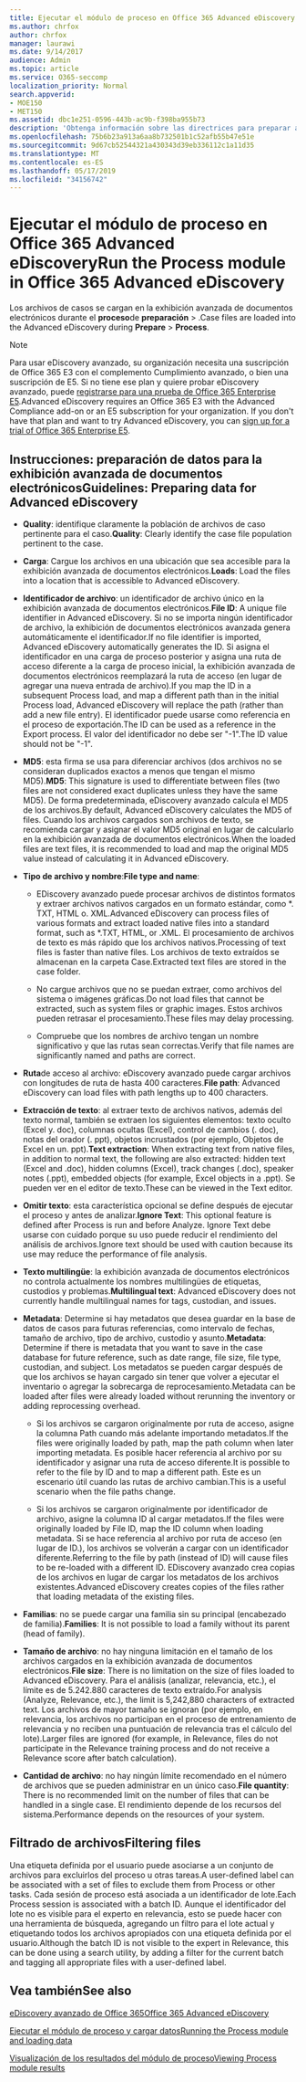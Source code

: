 ```yaml
---
title: Ejecutar el módulo de proceso en Office 365 Advanced eDiscovery
ms.author: chrfox
author: chrfox
manager: laurawi
ms.date: 9/14/2017
audience: Admin
ms.topic: article
ms.service: O365-seccomp
localization_priority: Normal
search.appverid:
- MOE150
- MET150
ms.assetid: dbc1e251-0596-443b-ac9b-f398ba955b73
description: 'Obtenga información sobre las directrices para preparar archivos de casos de Office 365 datos para analizar con Office 365 Advanced eDiscovery.  '
ms.openlocfilehash: 75b6b23a913a6aa8b732501b1c52afb55b47e51e
ms.sourcegitcommit: 9d67cb52544321a430343d39eb336112c1a11d35
ms.translationtype: MT
ms.contentlocale: es-ES
ms.lasthandoff: 05/17/2019
ms.locfileid: "34156742"
---
```

# <a name="run-the-process-module-in-office-365-advanced-ediscovery"></a><span data-ttu-id="cd7b1-103">Ejecutar el módulo de proceso en Office 365 Advanced eDiscovery</span><span class="sxs-lookup"><span data-stu-id="cd7b1-103">Run the Process module in Office 365 Advanced eDiscovery</span></span>

<span data-ttu-id="cd7b1-104">Los archivos de casos se cargan en la exhibición avanzada de documentos electrónicos durante el **proceso**de **preparación** \> .</span><span class="sxs-lookup"><span data-stu-id="cd7b1-104">Case files are loaded into the Advanced eDiscovery during **Prepare** \> **Process**.</span></span> 
  
> [!NOTE]
> <span data-ttu-id="cd7b1-p101">Para usar eDiscovery avanzado, su organización necesita una suscripción de Office 365 E3 con el complemento Cumplimiento avanzado, o bien una suscripción de E5. Si no tiene ese plan y quiere probar eDiscovery avanzado, puede [registrarse para una prueba de Office 365 Enterprise E5](https://go.microsoft.com/fwlink/p/?LinkID=698279).</span><span class="sxs-lookup"><span data-stu-id="cd7b1-p101">Advanced eDiscovery requires an Office 365 E3 with the Advanced Compliance add-on or an E5 subscription for your organization. If you don't have that plan and want to try Advanced eDiscovery, you can [sign up for a trial of Office 365 Enterprise E5](https://go.microsoft.com/fwlink/p/?LinkID=698279).</span></span> 
  
## <a name="guidelines-preparing-data-for-advanced-ediscovery"></a><span data-ttu-id="cd7b1-107">Instrucciones: preparación de datos para la exhibición avanzada de documentos electrónicos</span><span class="sxs-lookup"><span data-stu-id="cd7b1-107">Guidelines: Preparing data for Advanced eDiscovery</span></span>

- <span data-ttu-id="cd7b1-108">**Quality**: identifique claramente la población de archivos de caso pertinente para el caso.</span><span class="sxs-lookup"><span data-stu-id="cd7b1-108">**Quality**: Clearly identify the case file population pertinent to the case.</span></span>
    
- <span data-ttu-id="cd7b1-109">**Carga**: Cargue los archivos en una ubicación que sea accesible para la exhibición avanzada de documentos electrónicos.</span><span class="sxs-lookup"><span data-stu-id="cd7b1-109">**Loads**: Load the files into a location that is accessible to Advanced eDiscovery.</span></span>
    
- <span data-ttu-id="cd7b1-110">**Identificador de archivo**: un identificador de archivo único en la exhibición avanzada de documentos electrónicos.</span><span class="sxs-lookup"><span data-stu-id="cd7b1-110">**File ID**: A unique file identifier in Advanced eDiscovery.</span></span> <span data-ttu-id="cd7b1-111">Si no se importa ningún identificador de archivo, la exhibición de documentos electrónicos avanzada genera automáticamente el identificador.</span><span class="sxs-lookup"><span data-stu-id="cd7b1-111">If no file identifier is imported, Advanced eDiscovery automatically generates the ID.</span></span> <span data-ttu-id="cd7b1-112">Si asigna el identificador en una carga de proceso posterior y asigna una ruta de acceso diferente a la carga de proceso inicial, la exhibición avanzada de documentos electrónicos reemplazará la ruta de acceso (en lugar de agregar una nueva entrada de archivo).</span><span class="sxs-lookup"><span data-stu-id="cd7b1-112">If you map the ID in a subsequent Process load, and map a different path than in the initial Process load, Advanced eDiscovery will replace the path (rather than add a new file entry).</span></span> <span data-ttu-id="cd7b1-113">El identificador puede usarse como referencia en el proceso de exportación.</span><span class="sxs-lookup"><span data-stu-id="cd7b1-113">The ID can be used as a reference in the Export process.</span></span> <span data-ttu-id="cd7b1-114">El valor del identificador no debe ser "-1".</span><span class="sxs-lookup"><span data-stu-id="cd7b1-114">The ID value should not be "-1".</span></span>
    
- <span data-ttu-id="cd7b1-115">**MD5**: esta firma se usa para diferenciar archivos (dos archivos no se consideran duplicados exactos a menos que tengan el mismo MD5).</span><span class="sxs-lookup"><span data-stu-id="cd7b1-115">**MD5**: This signature is used to differentiate between files (two files are not considered exact duplicates unless they have the same MD5).</span></span> <span data-ttu-id="cd7b1-116">De forma predeterminada, eDiscovery avanzado calcula el MD5 de los archivos.</span><span class="sxs-lookup"><span data-stu-id="cd7b1-116">By default, Advanced eDiscovery calculates the MD5 of files.</span></span> <span data-ttu-id="cd7b1-117">Cuando los archivos cargados son archivos de texto, se recomienda cargar y asignar el valor MD5 original en lugar de calcularlo en la exhibición avanzada de documentos electrónicos.</span><span class="sxs-lookup"><span data-stu-id="cd7b1-117">When the loaded files are text files, it is recommended to load and map the original MD5 value instead of calculating it in Advanced eDiscovery.</span></span>
    
- <span data-ttu-id="cd7b1-118">**Tipo de archivo y nombre**:</span><span class="sxs-lookup"><span data-stu-id="cd7b1-118">**File type and name**:</span></span>
    
  - <span data-ttu-id="cd7b1-119">EDiscovery avanzado puede procesar archivos de distintos formatos y extraer archivos nativos cargados en un formato estándar, como \*. TXT, HTML o. XML.</span><span class="sxs-lookup"><span data-stu-id="cd7b1-119">Advanced eDiscovery can process files of various formats and extract loaded native files into a standard format, such as \*.TXT, HTML, or .XML.</span></span> <span data-ttu-id="cd7b1-120">El procesamiento de archivos de texto es más rápido que los archivos nativos.</span><span class="sxs-lookup"><span data-stu-id="cd7b1-120">Processing of text files is faster than native files.</span></span> <span data-ttu-id="cd7b1-121">Los archivos de texto extraídos se almacenan en la carpeta Case.</span><span class="sxs-lookup"><span data-stu-id="cd7b1-121">Extracted text files are stored in the case folder.</span></span>
    
  - <span data-ttu-id="cd7b1-122">No cargue archivos que no se puedan extraer, como archivos del sistema o imágenes gráficas.</span><span class="sxs-lookup"><span data-stu-id="cd7b1-122">Do not load files that cannot be extracted, such as system files or graphic images.</span></span> <span data-ttu-id="cd7b1-123">Estos archivos pueden retrasar el procesamiento.</span><span class="sxs-lookup"><span data-stu-id="cd7b1-123">These files may delay processing.</span></span>
    
  - <span data-ttu-id="cd7b1-124">Compruebe que los nombres de archivo tengan un nombre significativo y que las rutas sean correctas.</span><span class="sxs-lookup"><span data-stu-id="cd7b1-124">Verify that file names are significantly named and paths are correct.</span></span>
    
- <span data-ttu-id="cd7b1-125">**Ruta**de acceso al archivo: eDiscovery avanzado puede cargar archivos con longitudes de ruta de hasta 400 caracteres.</span><span class="sxs-lookup"><span data-stu-id="cd7b1-125">**File path**: Advanced eDiscovery can load files with path lengths up to 400 characters.</span></span>
    
- <span data-ttu-id="cd7b1-126">**Extracción de texto**: al extraer texto de archivos nativos, además del texto normal, también se extraen los siguientes elementos: texto oculto (Excel y. doc), columnas ocultas (Excel), control de cambios (. doc), notas del orador (. ppt), objetos incrustados (por ejemplo, Objetos de Excel en un. ppt).</span><span class="sxs-lookup"><span data-stu-id="cd7b1-126">**Text extraction**: When extracting text from native files, in addition to normal text, the following are also extracted: hidden text (Excel and .doc), hidden columns (Excel), track changes (.doc), speaker notes (.ppt), embedded objects (for example, Excel objects in a .ppt).</span></span> <span data-ttu-id="cd7b1-127">Se pueden ver en el editor de texto.</span><span class="sxs-lookup"><span data-stu-id="cd7b1-127">These can be viewed in the Text editor.</span></span>
    
- <span data-ttu-id="cd7b1-128">**Omitir texto**: esta característica opcional se define después de ejecutar el proceso y antes de analizar.</span><span class="sxs-lookup"><span data-stu-id="cd7b1-128">**Ignore Text**: This optional feature is defined after Process is run and before Analyze.</span></span> <span data-ttu-id="cd7b1-129">Ignore Text debe usarse con cuidado porque su uso puede reducir el rendimiento del análisis de archivos.</span><span class="sxs-lookup"><span data-stu-id="cd7b1-129">Ignore text should be used with caution because its use may reduce the performance of file analysis.</span></span>
    
- <span data-ttu-id="cd7b1-130">**Texto multilingüe**: la exhibición avanzada de documentos electrónicos no controla actualmente los nombres multilingües de etiquetas, custodios y problemas.</span><span class="sxs-lookup"><span data-stu-id="cd7b1-130">**Multilingual text**: Advanced eDiscovery does not currently handle multilingual names for tags, custodian, and issues.</span></span>
    
- <span data-ttu-id="cd7b1-131">**Metadata**: Determine si hay metadatos que desea guardar en la base de datos de casos para futuras referencias, como intervalo de fechas, tamaño de archivo, tipo de archivo, custodio y asunto.</span><span class="sxs-lookup"><span data-stu-id="cd7b1-131">**Metadata**: Determine if there is metadata that you want to save in the case database for future reference, such as date range, file size, file type, custodian, and subject.</span></span> <span data-ttu-id="cd7b1-132">Los metadatos se pueden cargar después de que los archivos se hayan cargado sin tener que volver a ejecutar el inventario o agregar la sobrecarga de reprocesamiento.</span><span class="sxs-lookup"><span data-stu-id="cd7b1-132">Metadata can be loaded after files were already loaded without rerunning the inventory or adding reprocessing overhead.</span></span> 
    
  - <span data-ttu-id="cd7b1-133">Si los archivos se cargaron originalmente por ruta de acceso, asigne la columna Path cuando más adelante importando metadatos.</span><span class="sxs-lookup"><span data-stu-id="cd7b1-133">If the files were originally loaded by path, map the path column when later importing metadata.</span></span> <span data-ttu-id="cd7b1-134">Es posible hacer referencia al archivo por su identificador y asignar una ruta de acceso diferente.</span><span class="sxs-lookup"><span data-stu-id="cd7b1-134">It is possible to refer to the file by ID and to map a different path.</span></span> <span data-ttu-id="cd7b1-135">Este es un escenario útil cuando las rutas de archivo cambian.</span><span class="sxs-lookup"><span data-stu-id="cd7b1-135">This is a useful scenario when the file paths change.</span></span>
    
  - <span data-ttu-id="cd7b1-136">Si los archivos se cargaron originalmente por identificador de archivo, asigne la columna ID al cargar metadatos.</span><span class="sxs-lookup"><span data-stu-id="cd7b1-136">If the files were originally loaded by File ID, map the ID column when loading metadata.</span></span> <span data-ttu-id="cd7b1-137">Si se hace referencia al archivo por ruta de acceso (en lugar de ID.), los archivos se volverán a cargar con un identificador diferente.</span><span class="sxs-lookup"><span data-stu-id="cd7b1-137">Referring to the file by path (instead of ID) will cause files to be re-loaded with a different ID.</span></span> <span data-ttu-id="cd7b1-138">EDiscovery avanzado crea copias de los archivos en lugar de cargar los metadatos de los archivos existentes.</span><span class="sxs-lookup"><span data-stu-id="cd7b1-138">Advanced eDiscovery creates copies of the files rather that loading metadata of the existing files.</span></span>
    
- <span data-ttu-id="cd7b1-139">**Familias**: no se puede cargar una familia sin su principal (encabezado de familia).</span><span class="sxs-lookup"><span data-stu-id="cd7b1-139">**Families**: It is not possible to load a family without its parent (head of family).</span></span> 
    
- <span data-ttu-id="cd7b1-140">**Tamaño de archivo**: no hay ninguna limitación en el tamaño de los archivos cargados en la exhibición avanzada de documentos electrónicos.</span><span class="sxs-lookup"><span data-stu-id="cd7b1-140">**File size**: There is no limitation on the size of files loaded to Advanced eDiscovery.</span></span> <span data-ttu-id="cd7b1-141">Para el análisis (analizar, relevancia, etc.), el límite es de 5.242.880 caracteres de texto extraído.</span><span class="sxs-lookup"><span data-stu-id="cd7b1-141">For analysis (Analyze, Relevance, etc.), the limit is 5,242,880 characters of extracted text.</span></span> <span data-ttu-id="cd7b1-142">Los archivos de mayor tamaño se ignoran (por ejemplo, en relevancia, los archivos no participan en el proceso de entrenamiento de relevancia y no reciben una puntuación de relevancia tras el cálculo del lote).</span><span class="sxs-lookup"><span data-stu-id="cd7b1-142">Larger files are ignored (for example, in Relevance, files do not participate in the Relevance training process and do not receive a Relevance score after batch calculation).</span></span>
    
- <span data-ttu-id="cd7b1-143">**Cantidad de archivo**: no hay ningún límite recomendado en el número de archivos que se pueden administrar en un único caso.</span><span class="sxs-lookup"><span data-stu-id="cd7b1-143">**File quantity**: There is no recommended limit on the number of files that can be handled in a single case.</span></span> <span data-ttu-id="cd7b1-144">El rendimiento depende de los recursos del sistema.</span><span class="sxs-lookup"><span data-stu-id="cd7b1-144">Performance depends on the resources of your system.</span></span> 
    
## <a name="filtering-files"></a><span data-ttu-id="cd7b1-145">Filtrado de archivos</span><span class="sxs-lookup"><span data-stu-id="cd7b1-145">Filtering files</span></span>

<span data-ttu-id="cd7b1-146">Una etiqueta definida por el usuario puede asociarse a un conjunto de archivos para excluirlos del proceso u otras tareas.</span><span class="sxs-lookup"><span data-stu-id="cd7b1-146">A user-defined label can be associated with a set of files to exclude them from Process or other tasks.</span></span> <span data-ttu-id="cd7b1-147">Cada sesión de proceso está asociada a un identificador de lote.</span><span class="sxs-lookup"><span data-stu-id="cd7b1-147">Each Process session is associated with a batch ID.</span></span> <span data-ttu-id="cd7b1-148">Aunque el identificador del lote no es visible para el experto en relevancia, esto se puede hacer con una herramienta de búsqueda, agregando un filtro para el lote actual y etiquetando todos los archivos apropiados con una etiqueta definida por el usuario.</span><span class="sxs-lookup"><span data-stu-id="cd7b1-148">Although the batch ID is not visible to the expert in Relevance, this can be done using a search utility, by adding a filter for the current batch and tagging all appropriate files with a user-defined label.</span></span> 
  
## <a name="see-also"></a><span data-ttu-id="cd7b1-149">Vea también</span><span class="sxs-lookup"><span data-stu-id="cd7b1-149">See also</span></span>

[<span data-ttu-id="cd7b1-150">eDiscovery avanzado de Office 365</span><span class="sxs-lookup"><span data-stu-id="cd7b1-150">Office 365 Advanced eDiscovery</span></span>](office-365-advanced-ediscovery.md)
  
[<span data-ttu-id="cd7b1-151">Ejecutar el módulo de proceso y cargar datos</span><span class="sxs-lookup"><span data-stu-id="cd7b1-151">Running the Process module and loading data</span></span>](run-the-process-module-and-load-data-in-advanced-ediscovery.md)
  
[<span data-ttu-id="cd7b1-152">Visualización de los resultados del módulo de proceso</span><span class="sxs-lookup"><span data-stu-id="cd7b1-152">Viewing Process module results</span></span>](view-process-module-results-in-advanced-ediscovery.md)

